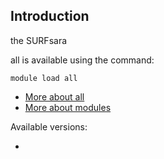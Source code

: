 ## Introduction
the SURFsara 

all is available using the command:

```
module load all
```

* [More about all]()
* [More about modules](Local:/systems/lisa/software/modules)

Available versions:

* 